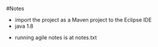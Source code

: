 #Notes

* import the project as a Maven project to the Eclipse IDE
* java 1.8

- running agile notes is at notes.txt
